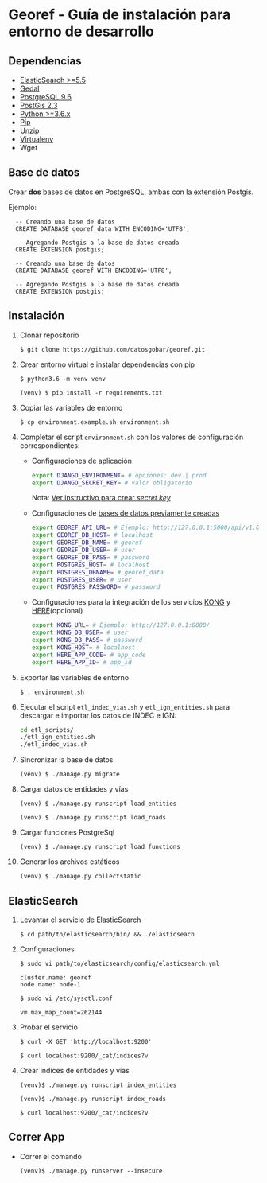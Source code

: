 # Georef - Guía de instalación para entorno de desarrollo

## Dependencias

- [ElasticSearch >=5.5](https://www.elastic.co/guide/en/elasticsearch/reference/current/_installation.html)
- [Gedal](http://www.gdal.org/index.html)
- [PostgreSQL 9.6](https://www.postgresql.org/download/)
- [PostGis 2.3](http://postgis.net/install/)
- [Python >=3.6.x](https://www.python.org/downloads/)
- [Pip](https://pip.pypa.io/en/stable/installing/)
- Unzip
- [Virtualenv](https://packaging.python.org/guides/installing-using-pip-and-virtualenv/)
- Wget

## Base de datos

Crear **dos** bases de datos en PostgreSQL, ambas con la extensión Postgis.

Ejemplo:

```plsql
  -- Creando una base de datos
  CREATE DATABASE georef_data WITH ENCODING='UTF8';

  -- Agregando Postgis a la base de datos creada
  CREATE EXTENSION postgis;
```

```plsql
  -- Creando una base de datos
  CREATE DATABASE georef WITH ENCODING='UTF8';

  -- Agregando Postgis a la base de datos creada
  CREATE EXTENSION postgis;
```

## Instalación

1. Clonar repositorio

    `$ git clone https://github.com/datosgobar/georef.git`

2. Crear entorno virtual e instalar dependencias con pip

    `$ python3.6 -m venv venv`

    `(venv) $ pip install -r requirements.txt`

3. Copiar las variables de entorno

    `$ cp environment.example.sh environment.sh`

4. Completar el script `environment.sh` con los valores de configuración correspondientes:

    - Configuraciones de aplicación

        ```bash
        export DJANGO_ENVIRONMENT= # opciones: dev | prod
        export DJANGO_SECRET_KEY= # valor obligatorio
        ```

        Nota: [Ver instructivo para crear _secret key_](python3.6.md#secret-key)

    - Configuraciones de [bases de datos previamente creadas](#base-de-datos)

        ```bash
        export GEOREF_API_URL= # Ejemplo: http://127.0.0.1:5000/api/v1.0/
        export GEOREF_DB_HOST= # localhost
        export GEOREF_DB_NAME= # georef
        export GEOREF_DB_USER= # user
        export GEOREF_DB_PASS= # password
        export POSTGRES_HOST= # localhost
        export POSTGRES_DBNAME= # georef_data
        export POSTGRES_USER= # user
        export POSTGRES_PASSWORD= # password
        ```

    - Configuraciones para la integración de los servicios [KONG](../resources/kong.md) y [HERE](https://developer.here.com/)(opcional)

        ```bash
        export KONG_URL= # Ejemplo: http://127.0.0.1:8000/
        export KONG_DB_USER= # user
        export KONG_DB_PASS= # password
        export KONG_HOST= # localhost
        export HERE_APP_CODE= # app_code
        export HERE_APP_ID= # app_id
        ```

5. Exportar las variables de entorno

    `$ . environment.sh`

6. Ejecutar el script `etl_indec_vias.sh` y `etl_ign_entities.sh` para descargar e importar los datos de INDEC e IGN:

    ```bash
    cd etl_scripts/
    ./etl_ign_entities.sh
    ./etl_indec_vias.sh
    ```

7. Sincronizar la base de datos

    `(venv) $ ./manage.py migrate`

8. Cargar datos de entidades y vías

    `(venv) $ ./manage.py runscript load_entities`

    `(venv) $ ./manage.py runscript load_roads`

9. Cargar funciones PostgreSql

    `(venv) $ ./manage.py runscript load_functions`
    
10. Generar los archivos estáticos

    `(venv) $ ./manage.py collectstatic`

## ElasticSearch

1. Levantar el servicio de ElasticSearch

    `$ cd path/to/elasticsearch/bin/ && ./elasticseach`

2. Configuraciones

    `$ sudo vi path/to/elasticsearch/config/elasticsearch.yml`

    ```
    cluster.name: georef
    node.name: node-1
    ```

    `$ sudo vi /etc/sysctl.conf`

    ```
    vm.max_map_count=262144
    ```

3. Probar el servicio

    `$ curl -X GET 'http://localhost:9200'`

    `$ curl localhost:9200/_cat/indices?v`

4. Crear índices de entidades y vías

    `(venv)$ ./manage.py runscript index_entities`

    `(venv)$ ./manage.py runscript index_roads`

    `$ curl localhost:9200/_cat/indices?v`

## Correr App

- Correr el comando

    `(venv)$ ./manage.py runserver --insecure`
